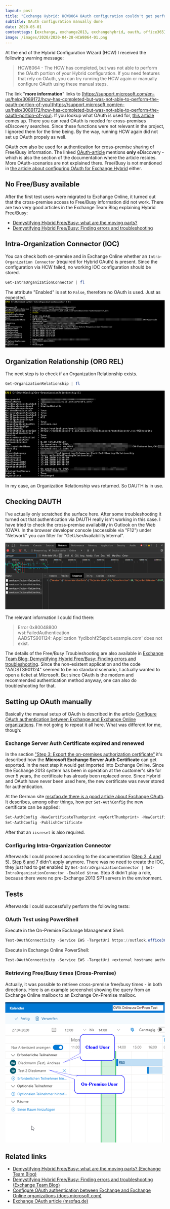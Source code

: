 ```yaml
---
layout: post
title: "Exchange Hybrid: HCW8064 OAuth configuration couldn't get performed"
subtitle: OAuth configuration manually done
date: 2020-05-01
contenttags: [exchange, exchange2013, exchangehybrid, oauth, office365]
image: /images/2020/2020-04-28-HCW8064-01.png
---
```


At the end of the Hybrid Configuration Wizard (HCW) I received the following warning message:

> HCW8064 - The HCW has completed, but was not able to perform the OAuth portion of your Hybrid configuration. If you need features that rely on OAuth, you can try running the HCW again or manually configure OAuth using these manual steps.

The link "**more information**" links to [https://support.microsoft.com/en-us/help/3089172/hcw-has-completed-but-was-not-able-to-perform-the-oauth-portion-of-you](https://support.microsoft.com/en-us/help/3089172/hcw-has-completed-but-was-not-able-to-perform-the-oauth-portion-of-you). If you lookup what OAuth is used for, [this article](https://docs.microsoft.com/en-us/exchange/using-oauth-authentication-to-support-ediscovery-in-an-exchange-hybrid-deployment-exchange-2013-help?redirectedfrom=MSDN) comes up. There you can read OAuth is needed for cross-premises eDiscovery searches. Since these functions were not relevant in the project, I ignored them for the time being. By the way, running HCW again did not set up OAuth propely as well.

OAuth _can_ also be used for authentication for cross-premise sharing of Free/Busy information. The linked [OAuth-article](https://docs.microsoft.com/en-us/exchange/using-oauth-authentication-to-support-ediscovery-in-an-exchange-hybrid-deployment-exchange-2013-help?redirectedfrom=MSDN) mentions **only** eDiscovery - which is also the section of the documentation where the article resides. More OAuth-scenarios are not explained there. Free/Busy is not mentioned in [the article about configuring OAuth for Exchange Hybrid](https://docs.microsoft.com/en-us/exchange/configure-oauth-authentication-between-exchange-and-exchange-online-organizations-exchange-2013-help) either.

## No Free/Busy available

After the first test users were migrated to Exchange Online, it turned out that the cross-premise access to Free/Busy information did not work. There are two very good articles in the Exchange Team Blog explaining Hybrid Free/Busy:

-   [Demystifying Hybrid Free/Busy: what are the moving parts?](https://techcommunity.microsoft.com/t5/exchange-team-blog/demystifying-hybrid-free-busy-what-are-the-moving-parts/ba-p/607704)
-   [Demystifying Hybrid Free/Busy: Finding errors and troubleshooting](https://techcommunity.microsoft.com/t5/exchange-team-blog/demystifying-hybrid-free-busy-finding-errors-and-troubleshooting/ba-p/607727)

## Intra-Organization Connector (IOC)

You can check both on-premise and in Exchange Online whether an `Intra-Organization Connector` (required for Hybrid OAuth) is present. Since the configuration via HCW failed, no working IOC configuration should be stored.

```powershell
Get-IntraOrganizationConnector | fl
```

The attribute "Enabled" is set to `False`, therefore no OAuth is used. Just as expected.
!["Get-IntraOrganizationConnector | fl" - "Enabled" is set to "False"](/images/2020/2020-04-28-IOC-01.png "'Get-IntraOrganizationConnector | fl' - 'Enabled' is set to 'False'")

## Organization Relationship (ORG REL)

The next step is to check if an Organization Relationship exists.

```powershell
Get-OrganizationRelationship | fl
```

![Get-OrganizationRelationship to show that the Organization Relationship to the O365 Mail Domain exists"](/images/2020/2020-04-28-ORG-REL.png "Get-OrganizationRelationship to show that the Organization Relationship to the O365 Mail Domain exists")

In my case, an Organization Relationship was returned. So DAUTH is in use.

## Checking DAUTH

I've actually only scratched the surface here. After some troubleshooting it turned out that authentication via DAUTH really isn't working in this case. I have tried to check the cross-premise availability in Outlook on the Web (OWA). In the browser developer console (accessible via "F12") under "Network" you can filter for "GetUserAvailabilityInternal".

![Retrieving developer options - Network in the browser for OWA](/images/2020/2020-04-28-NetworkConsoleBrowserOWA.png "Retrieving developer options - Network in the browser for OWA")

The relevant information I could find there:

> Error 0x80048800  
> wst:FailedAuthentication  
> AADSTS901124: Application 'fydibohf25spdlt.example.com' does not exist.

The details of the Free/Busy Troubleshooting are also available in [Exchange Team Blog: Demystifying Hybrid Free/Busy: Finding errors and troubleshooting](https://techcommunity.microsoft.com/t5/exchange-team-blog/demystifying-hybrid-free-busy-finding-errors-and-troubleshooting/ba-p/607727). Since the non-existent application and the code "AADSTS901124" seemed to be no standard scenario, I actually wanted to open a ticket at Microsoft. But since OAuth is the modern and recommended authentication method anyway, one can also do troubleshooting for that.

## Setting up OAuth manually

Basically the manual setup of OAuth is described in the article [Configure OAuth authentication between Exchange and Exchange Online organizations](https://docs.microsoft.com/en-us/exchange/configure-oauth-authentication-between-exchange-and-exchange-online-organizations-exchange-2013-help). I'm not going to repeat it all here. What was different for me, though:

### Exchange Server Auth Certificate expired and renewed

In the section ["Step 3: Export the on-premises authorization certificate"](https://docs.microsoft.com/en-us/exchange/configure-oauth-authentication-between-exchange-and-exchange-online-organizations-exchange-2013-help#step-3-export-the-on-premises-authorization-certificate) it's described how the **Microsoft Exchange Server Auth Certificate** can get exported. In the next step it would get imported into Exchange Online. Since the Exchange 2013 system has been in operation at the customer's site for over 5 years, the certificate has already been replaced once. Since Hybrid and OAuth have never been used here, the new certificate was never stored for authentication.

At the German site [msxfaq.de there is a good article about Exchange OAuth](https://www.msxfaq.de/exchange/e2013/exchange_oauth.htm). It describes, among other things, how per `Set-AuthConfig` the new certificate can be applied:

```powershell
Set-AuthConfig -NewCertificateThumbprint <myCertThumbprint> -NewCertificateEffectiveDate (Get-Date)
Set-AuthConfig -PublishCertificate
```

After that an `iisreset` is also required.

### Configuring Intra-Organization Connector

Afterwards I could proceed according to the documentation ([Step 3, 4 and 5](https://docs.microsoft.com/en-us/exchange/configure-oauth-authentication-between-exchange-and-exchange-online-organizations-exchange-2013-help#step-3-export-the-on-premises-authorization-certificate)). [Step 6 and 7](https://docs.microsoft.com/en-us/exchange/configure-oauth-authentication-between-exchange-and-exchange-online-organizations-exchange-2013-help#step-6-create-an-intraorganizationconnector-from-your-on-premises-organization-to-office-365) didn't apply anymore. There was no need to create the IOC, they just had to get enabled by `Get-IntraOrganizationConnector | Set-IntraOrganizationConnector -Enabled $true`. Step 8 didn't play a role, because there were no pre-Exchange 2013 SP1 servers in the environment.

## Tests

Afterwards I could successfully perform the following tests:

### OAuth Test using PowerShell

Execute in the On-Premise Exchange Management Shell:

```powershell
Test-OAuthConnectivity -Service EWS -TargetUri https://outlook.office365.com/ews/exchange.asmx -Mailbox <On-Premises Mailbox> -Verbose | Format-List
```

Execute in Exchange Online PowerShell:

```powershell
Test-OAuthConnectivity -Service EWS -TargetUri <external hostname authority of your Exchange On-Premises deployment>/metadata/json/1 -Mailbox <Exchange Online Mailbox> -Verbose | Format-List
```

### Retrieving Free/Busy times (Cross-Premise)

Actually, it was possible to retrieve cross-premise free/busy times - in both directions. Here is an example screenshot showing the query from an Exchange Online mailbox to an Exchange On-Premise mailbox.

![Outlook on the Web: retrieving Free/Busy times from Exchange Online to Exchange On-Premise - successfully](/images/2020/2020-04-28-FreeBusy.png "Outlook on the Web: retrieving Free/Busy times from Exchange Online to Exchange On-Premise - successfully")

## Related links

-   [Demystifying Hybrid Free/Busy: what are the moving parts? (Exchange Team Blog)](https://techcommunity.microsoft.com/t5/exchange-team-blog/demystifying-hybrid-free-busy-what-are-the-moving-parts/ba-p/607704)
-   [Demystifying Hybrid Free/Busy: Finding errors and troubleshooting (Exchange Team Blog)](https://techcommunity.microsoft.com/t5/exchange-team-blog/demystifying-hybrid-free-busy-finding-errors-and-troubleshooting/ba-p/607727)
-   [Configure OAuth authentication between Exchange and Exchange Online organizations (docs.microsoft.com)](https://docs.microsoft.com/en-us/exchange/configure-oauth-authentication-between-exchange-and-exchange-online-organizations-exchange-2013-help)
-   [Exchange OAuth article (msxfaq.de)](https://www.msxfaq.de/exchange/e2013/exchange_oauth.htm)
